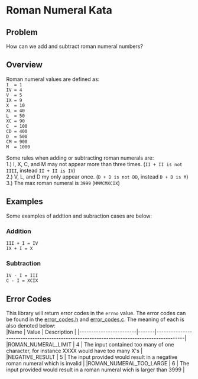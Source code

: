 # Roman Numeral Kata

## Problem
How can we add and subtract roman numeral numbers?

## Overview
Roman numeral values are defined as: <br/>
`I  = 1`<br/>
`IV = 4`<br/>
`V  = 5`<br/>
`IX = 9`<br/>
`X  = 10`<br/>
`XL = 40`<br/>
`L  = 50`<br/>
`XC = 90`<br/>
`C  = 100`<br/>
`CD = 400`<br/>
`D  = 500`<br/>
`CM = 900`<br/>
`M  = 1000`<br/>

Some rules when adding or subtracting roman numerals are:<br/>
	1.) I, X, C, and M may not appear more than three times. (`II + II is not IIII`, instead `II + II is IV`)<br/>
	2.) V, L, and D my only appear once. (`D + D is not DD`, instead `D + D is M`)<br/>
	3.) The max roman numeral is `3999` (`MMMCMXCIX`)<br/>

## Examples
Some examples of addtion and subraction cases are below:

### Addition
`III + I = IV`<br/>
`IX + I = X`<br/>

### Subtraction
`IV - I = III`<br/>
`C - I = XCIX`<br/>

## Error Codes
This library will return error codes in the `errno` value. The error codes can be found in the [error_codes.h](src/error_codes.h) and [error_codes.c](src/error_codes.c). The meaning of each is also denoted below:<br/>
|Name 					 | Value | Description																				|
|------------------------|-------|------------------------------------------------------------------------------------------|
|ROMAN_NUMERAL_LIMIT     | 4 	 | The input contained too many of one character, for instance XXXX would have too many X's |
|NEGATIVE_RESULT 		 | 5 	 | The input provided would result in a negative roman numeral which is invalid 			| 
|ROMAN_NUMERAL_TOO_LARGE | 6 	 | The input provided would result in a roman numeral wich is larger than 3999				|